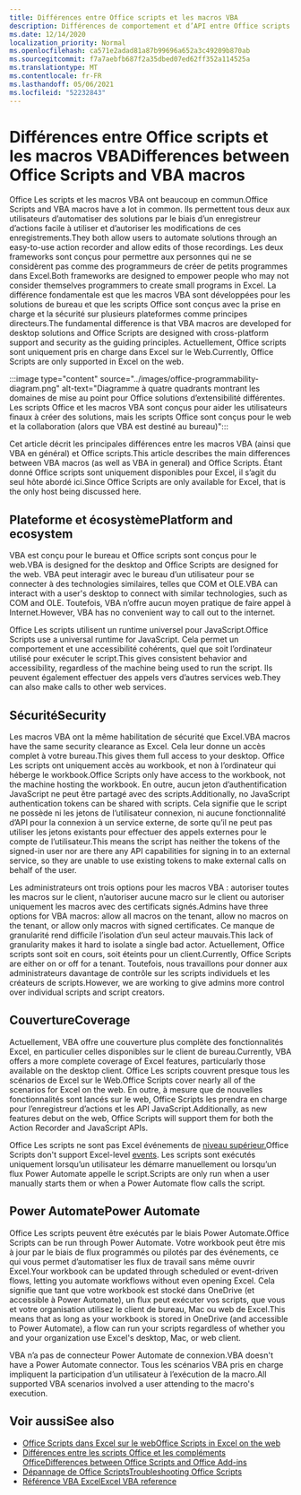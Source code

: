 ```yaml
---
title: Différences entre Office scripts et les macros VBA
description: Différences de comportement et d’API entre Office scripts et Excel macros VBA.
ms.date: 12/14/2020
localization_priority: Normal
ms.openlocfilehash: ca571e2adad81a87b99696a652a3c49209b870ab
ms.sourcegitcommit: f7a7aebfb687f2a35dbed07ed62ff352a114525a
ms.translationtype: MT
ms.contentlocale: fr-FR
ms.lasthandoff: 05/06/2021
ms.locfileid: "52232843"
---
```

# <a name="differences-between-office-scripts-and-vba-macros"></a><span data-ttu-id="11986-103">Différences entre Office scripts et les macros VBA</span><span class="sxs-lookup"><span data-stu-id="11986-103">Differences between Office Scripts and VBA macros</span></span>

<span data-ttu-id="11986-104">Office Les scripts et les macros VBA ont beaucoup en commun.</span><span class="sxs-lookup"><span data-stu-id="11986-104">Office Scripts and VBA macros have a lot in common.</span></span> <span data-ttu-id="11986-105">Ils permettent tous deux aux utilisateurs d’automatiser des solutions par le biais d’un enregistreur d’actions facile à utiliser et d’autoriser les modifications de ces enregistrements.</span><span class="sxs-lookup"><span data-stu-id="11986-105">They both allow users to automate solutions through an easy-to-use action recorder and allow edits of those recordings.</span></span> <span data-ttu-id="11986-106">Les deux frameworks sont conçus pour permettre aux personnes qui ne se considèrent pas comme des programmeurs de créer de petits programmes dans Excel.</span><span class="sxs-lookup"><span data-stu-id="11986-106">Both frameworks are designed to empower people who may not consider themselves programmers to create small programs in Excel.</span></span>
<span data-ttu-id="11986-107">La différence fondamentale est que les macros VBA sont développées pour les solutions de bureau et que les scripts Office sont conçus avec la prise en charge et la sécurité sur plusieurs plateformes comme principes directeurs.</span><span class="sxs-lookup"><span data-stu-id="11986-107">The fundamental difference is that VBA macros are developed for desktop solutions and Office Scripts are designed with cross-platform support and security as the guiding principles.</span></span> <span data-ttu-id="11986-108">Actuellement, Office scripts sont uniquement pris en charge dans Excel sur le Web.</span><span class="sxs-lookup"><span data-stu-id="11986-108">Currently, Office Scripts are only supported in Excel on the web.</span></span>

:::image type="content" source="../images/office-programmability-diagram.png" alt-text="Diagramme à quatre quadrants montrant les domaines de mise au point pour Office solutions d’extensibilité différentes. Les scripts Office et les macros VBA sont conçus pour aider les utilisateurs finaux à créer des solutions, mais les scripts Office sont conçus pour le web et la collaboration (alors que VBA est destiné au bureau)":::

<span data-ttu-id="11986-110">Cet article décrit les principales différences entre les macros VBA (ainsi que VBA en général) et Office scripts.</span><span class="sxs-lookup"><span data-stu-id="11986-110">This article describes the main differences between VBA macros (as well as VBA in general) and Office Scripts.</span></span> <span data-ttu-id="11986-111">Étant donné Office scripts sont uniquement disponibles pour Excel, il s’agit du seul hôte abordé ici.</span><span class="sxs-lookup"><span data-stu-id="11986-111">Since Office Scripts are only available for Excel, that is the only host being discussed here.</span></span>

## <a name="platform-and-ecosystem"></a><span data-ttu-id="11986-112">Plateforme et écosystème</span><span class="sxs-lookup"><span data-stu-id="11986-112">Platform and ecosystem</span></span>

<span data-ttu-id="11986-113">VBA est conçu pour le bureau et Office scripts sont conçus pour le web.</span><span class="sxs-lookup"><span data-stu-id="11986-113">VBA is designed for the desktop and Office Scripts are designed for the web.</span></span> <span data-ttu-id="11986-114">VBA peut interagir avec le bureau d’un utilisateur pour se connecter à des technologies similaires, telles que COM et OLE.</span><span class="sxs-lookup"><span data-stu-id="11986-114">VBA can interact with a user's desktop to connect with similar technologies, such as COM and OLE.</span></span> <span data-ttu-id="11986-115">Toutefois, VBA n’offre aucun moyen pratique de faire appel à Internet.</span><span class="sxs-lookup"><span data-stu-id="11986-115">However, VBA has no convenient way to call out to the internet.</span></span>

<span data-ttu-id="11986-116">Office Les scripts utilisent un runtime universel pour JavaScript.</span><span class="sxs-lookup"><span data-stu-id="11986-116">Office Scripts use a universal runtime for JavaScript.</span></span> <span data-ttu-id="11986-117">Cela permet un comportement et une accessibilité cohérents, quel que soit l’ordinateur utilisé pour exécuter le script.</span><span class="sxs-lookup"><span data-stu-id="11986-117">This gives consistent behavior and accessibility, regardless of the machine being used to run the script.</span></span> <span data-ttu-id="11986-118">Ils peuvent également effectuer des appels vers d’autres services web.</span><span class="sxs-lookup"><span data-stu-id="11986-118">They can also make calls to other web services.</span></span>

## <a name="security"></a><span data-ttu-id="11986-119">Sécurité</span><span class="sxs-lookup"><span data-stu-id="11986-119">Security</span></span>

<span data-ttu-id="11986-120">Les macros VBA ont la même habilitation de sécurité que Excel.</span><span class="sxs-lookup"><span data-stu-id="11986-120">VBA macros have the same security clearance as Excel.</span></span> <span data-ttu-id="11986-121">Cela leur donne un accès complet à votre bureau.</span><span class="sxs-lookup"><span data-stu-id="11986-121">This gives them full access to your desktop.</span></span> <span data-ttu-id="11986-122">Office Les scripts ont uniquement accès au workbook, et non à l’ordinateur qui héberge le workbook.</span><span class="sxs-lookup"><span data-stu-id="11986-122">Office Scripts only have access to the workbook, not the machine hosting the workbook.</span></span> <span data-ttu-id="11986-123">En outre, aucun jeton d’authentification JavaScript ne peut être partagé avec des scripts.</span><span class="sxs-lookup"><span data-stu-id="11986-123">Additionally, no JavaScript authentication tokens can be shared with scripts.</span></span> <span data-ttu-id="11986-124">Cela signifie que le script ne possède ni les jetons de l’utilisateur connexion, ni aucune fonctionnalité d’API pour la connexion à un service externe, de sorte qu’il ne peut pas utiliser les jetons existants pour effectuer des appels externes pour le compte de l’utilisateur.</span><span class="sxs-lookup"><span data-stu-id="11986-124">This means the script has neither the tokens of the signed-in user nor are there any API capabilities for signing in to an external service, so they are unable to use existing tokens to make external calls on behalf of the user.</span></span>

<span data-ttu-id="11986-125">Les administrateurs ont trois options pour les macros VBA : autoriser toutes les macros sur le client, n’autoriser aucune macro sur le client ou autoriser uniquement les macros avec des certificats signés.</span><span class="sxs-lookup"><span data-stu-id="11986-125">Admins have three options for VBA macros: allow all macros on the tenant, allow no macros on the tenant, or allow only macros with signed certificates.</span></span> <span data-ttu-id="11986-126">Ce manque de granularité rend difficile l’isolation d’un seul acteur mauvais.</span><span class="sxs-lookup"><span data-stu-id="11986-126">This lack of granularity makes it hard to isolate a single bad actor.</span></span> <span data-ttu-id="11986-127">Actuellement, Office scripts sont soit en cours, soit éteints pour un client.</span><span class="sxs-lookup"><span data-stu-id="11986-127">Currently, Office Scripts are either on or off for a tenant.</span></span> <span data-ttu-id="11986-128">Toutefois, nous travaillons pour donner aux administrateurs davantage de contrôle sur les scripts individuels et les créateurs de scripts.</span><span class="sxs-lookup"><span data-stu-id="11986-128">However, we are working to give admins more control over individual scripts and script creators.</span></span>

## <a name="coverage"></a><span data-ttu-id="11986-129">Couverture</span><span class="sxs-lookup"><span data-stu-id="11986-129">Coverage</span></span>

<span data-ttu-id="11986-130">Actuellement, VBA offre une couverture plus complète des fonctionnalités Excel, en particulier celles disponibles sur le client de bureau.</span><span class="sxs-lookup"><span data-stu-id="11986-130">Currently, VBA offers a more complete coverage of Excel features, particularly those available on the desktop client.</span></span> <span data-ttu-id="11986-131">Office Les scripts couvrent presque tous les scénarios de Excel sur le Web.</span><span class="sxs-lookup"><span data-stu-id="11986-131">Office Scripts cover nearly all of the scenarios for Excel on the web.</span></span> <span data-ttu-id="11986-132">En outre, à mesure que de nouvelles fonctionnalités sont lancés sur le web, Office Scripts les prendra en charge pour l’enregistreur d’actions et les API JavaScript.</span><span class="sxs-lookup"><span data-stu-id="11986-132">Additionally, as new features debut on the web, Office Scripts will support them for both the Action Recorder and JavaScript APIs.</span></span>

<span data-ttu-id="11986-133">Office Les scripts ne sont pas Excel événements de [niveau supérieur.](/office/vba/excel/concepts/events-worksheetfunctions-shapes/using-events-with-excel-objects)</span><span class="sxs-lookup"><span data-stu-id="11986-133">Office Scripts don't support Excel-level [events](/office/vba/excel/concepts/events-worksheetfunctions-shapes/using-events-with-excel-objects).</span></span> <span data-ttu-id="11986-134">Les scripts sont exécutés uniquement lorsqu’un utilisateur les démarre manuellement ou lorsqu’un flux Power Automate appelle le script.</span><span class="sxs-lookup"><span data-stu-id="11986-134">Scripts are only run when a user manually starts them or when a Power Automate flow calls the script.</span></span>

## <a name="power-automate"></a><span data-ttu-id="11986-135">Power Automate</span><span class="sxs-lookup"><span data-stu-id="11986-135">Power Automate</span></span>

<span data-ttu-id="11986-136">Office Les scripts peuvent être exécutés par le biais Power Automate.</span><span class="sxs-lookup"><span data-stu-id="11986-136">Office Scripts can be run through Power Automate.</span></span> <span data-ttu-id="11986-137">Votre workbook peut être mis à jour par le biais de flux programmés ou pilotés par des événements, ce qui vous permet d’automatiser les flux de travail sans même ouvrir Excel.</span><span class="sxs-lookup"><span data-stu-id="11986-137">Your workbook can be updated through scheduled or event-driven flows, letting you automate workflows without even opening Excel.</span></span> <span data-ttu-id="11986-138">Cela signifie que tant que votre workbook est stocké dans OneDrive (et accessible à Power Automate), un flux peut exécuter vos scripts, que vous et votre organisation utilisez le client de bureau, Mac ou web de Excel.</span><span class="sxs-lookup"><span data-stu-id="11986-138">This means that as long as your workbook is stored in OneDrive (and accessible to Power Automate), a flow can run your scripts regardless of whether you and your organization use Excel's desktop, Mac, or web client.</span></span>

<span data-ttu-id="11986-139">VBA n’a pas de connecteur Power Automate de connexion.</span><span class="sxs-lookup"><span data-stu-id="11986-139">VBA doesn't have a Power Automate connector.</span></span> <span data-ttu-id="11986-140">Tous les scénarios VBA pris en charge impliquent la participation d’un utilisateur à l’exécution de la macro.</span><span class="sxs-lookup"><span data-stu-id="11986-140">All supported VBA scenarios involved a user attending to the macro's execution.</span></span>

## <a name="see-also"></a><span data-ttu-id="11986-141">Voir aussi</span><span class="sxs-lookup"><span data-stu-id="11986-141">See also</span></span>

- [<span data-ttu-id="11986-142">Office Scripts dans Excel sur le web</span><span class="sxs-lookup"><span data-stu-id="11986-142">Office Scripts in Excel on the web</span></span>](../overview/excel.md)
- [<span data-ttu-id="11986-143">Différences entre les scripts Office et les compléments Office</span><span class="sxs-lookup"><span data-stu-id="11986-143">Differences between Office Scripts and Office Add-ins</span></span>](add-ins-differences.md)
- [<span data-ttu-id="11986-144">Dépannage de Office Scripts</span><span class="sxs-lookup"><span data-stu-id="11986-144">Troubleshooting Office Scripts</span></span>](../testing/troubleshooting.md)
- [<span data-ttu-id="11986-145">Référence VBA Excel</span><span class="sxs-lookup"><span data-stu-id="11986-145">Excel VBA reference</span></span>](/office/vba/api/overview/excel)

